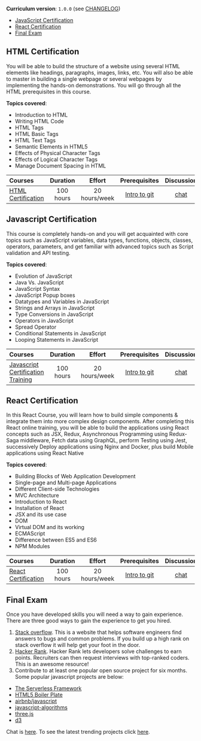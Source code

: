 **Curriculum version**: `1.0.0` (see [CHANGELOG](../CHANGELOG.md))

- [JavaScript Certification](#javascript-certification)
- [React Certification](#react-certification)
- [Final Exam](#final-exam)

## HTML Certification
You will be able to build the structure of a website using several HTML elements like headings, paragraphs, images, links, etc. You will also be able to master in building a single webpage or several webpages by implementing the hands-on demonstrations. You will go through all the HTML prerequisites in this course.

**Topics covered**:
* Introduction to HTML
* Writing HTML Code
* HTML Tags
* HTML Basic Tags
* HTML Text Tags
* Semantic Elements in HTML5
* Effects of Physical Character Tags
* Effects of Logical Character Tags
* Manage Document Spacing in HTML

Courses | Duration | Effort | Prerequisites | Discussion
:-- | :--: | :--: | :--: | :--:
[HTML Certification](https://www.edureka.co/html-certification-course) | 100 hours | 20 hours/week | [Intro to git](./curriculum.md) | [chat](https://discord.com/channels/787748295346356245/787750690034155590)

## Javascript Certification
This course is completely hands-on and you will get acquainted with core topics such as JavaScript variables, data types, functions, objects, classes, operators, parameters, and get familiar with advanced topics such as Script validation and API testing.

**Topics covered**:
* Evolution of JavaScript
* Java Vs. JavaScript
* JavaScript Syntax
* JavaScript Popup boxes
* Datatypes and Variables in JavaScript
* Strings and Arrays in JavaScript
* Type Conversions in JavaScript
* Operators in JavaScript
* Spread Operator
* Conditional Statements in JavaScript
* Looping Statements in JavaScript

Courses | Duration | Effort | Prerequisites | Discussion
:-- | :--: | :--: | :--: | :--:
[Javascript Certification Training](https://www.edureka.co/javascript-certification-training) | 100 hours | 20 hours/week | [Intro to git](./curriculum.md) | [chat](https://discord.com/channels/787748295346356245/787750690034155590)

## React Certification
In this React Course, you will learn how to build simple components & integrate them into more complex design components. After completing this React online training, you will be able to build the applications using React concepts such as JSX, Redux, Asynchronous Programming using Redux-Saga middleware, Fetch data using GraphQL, perform Testing using Jest, successively Deploy applications using Nginx and Docker, plus build Mobile applications using React Native

**Topics covered**:
* Building Blocks of Web Application Development
* Single-page and Multi-page Applications
* Different Client-side Technologies
* MVC Architecture
* Introduction to React
* Installation of React
* JSX and its use case
* DOM
* Virtual DOM and its working
* ECMAScript
* Difference between ES5 and ES6
* NPM Modules

Courses | Duration | Effort | Prerequisites | Discussion
:-- | :--: | :--: | :--: | :--:
[React Certification](https://www.edureka.co/reactjs-redux-certification-training) | 100 hours | 20 hours/week | [Intro to git](./curriculum.md) | [chat](https://discord.com/channels/787748295346356245/787750690034155590)

## Final Exam
Once you have developed skills you will need a way to gain
experience. There are three good ways to gain the experience to get you hired.

1. [Stack overflow](https://stackoverflow.com/). This is a website that helps software engineers find answers to bugs and common problems.
   If you build up a high rank on stack overflow it will help get your foot in the door.
1. [Hacker Rank](https://www.hackerrank.com/auth/signup). Hacker Rank lets developers solve challenges to earn points. Recruiters can then request interviews with top-ranked coders. This is an awesome resource!
1. Contribute to at least one popular open source project for six months. Some popular javascript projects are below:

- [The Serverless Framework](https://github.com/serverless/)
- [HTML5 Boiler Plate](https://github.com/h5bp/html5-boilerplate)
- [airbnb/javascript](https://github.com/airbnb/javascript)
- [javascript-algorithms](https://github.com/trekhleb/javascript-algorithms)
- [three.js](https://github.com/mrdoob/three.js)
- [d3](https://github.com/d3/d3)

Chat is [here](https://discord.com/channels/787748295346356245/787750808413667398). To see the latest trending projects click [here](https://github.com/trending/javascript).

